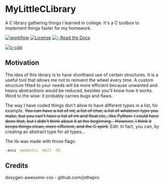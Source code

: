 # MyLittleCLibrary
A C library gathering things I learned in college. It's a C toolbox to implement things faster for my homework.

[![workflow](https://github.com/cydaw6/MyLittleCLibrary/actions/workflows/c-cpp.yml/badge.svg)](https://github.com/cydaw6/MyLittleCLibrary/actions/workflows/c-cpp.yml)
[![License](https://img.shields.io/badge/License-MIT-blue)](#license)
[![  -  Read the Docs](https://img.shields.io/badge/_-_Read_the_Docs-347deb?logo=Read+the+Docs)](https://cydaw6.github.io/MyLittleCLibrary/html/index.html)

<a href="https://github.com/cydaw6/MyLittleCLibrary/actions"><img src="https://github.com/cydaw6/MyLittleCLibrary/workflows/C%2FC%2B%2B+CI/badge.svg?branch=master" alt="c-cpp"/></a>

## Motivation

The idea of this library is to have shorthand use of certain structures.
It is a useful tool that allows me not to reinvent the wheel every time. 
A custom structure fitted to your needs will be more efficient because unwanted 
and heavy abstractions would be reduced, besides you'll know how it works. 
Word to the wise: it probably carries bugs and flaws.

The way I have coded things don't allow to have different types in a list, for example. 
~~You can have a list of int, a list of char, a list of whatever type you make, 
but you can't have a list of int and float etc., like Python. I could have done that, 
but I didn't think about it at the beginning.-
However, I think it keeps things clean, more efficient, and the C spirit.~~
Edit: In fact, you can, by creating an abstract type for all types...

The lib was made with those flags:
```bash
-ansi -pedantic -Wall -O2
```

## Credits
doxygen-awesome-css - github.com/jothepro
